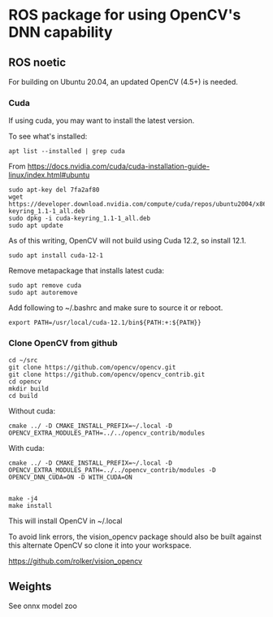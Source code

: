 # ROS package for using OpenCV's DNN capability

## ROS noetic

For building on Ubuntu 20.04, an updated OpenCV (4.5+) is needed.

### Cuda

If using cuda, you may want to install the latest version.

To see what's installed:

    apt list --installed | grep cuda

From https://docs.nvidia.com/cuda/cuda-installation-guide-linux/index.html#ubuntu

    sudo apt-key del 7fa2af80
    wget https://developer.download.nvidia.com/compute/cuda/repos/ubuntu2004/x86_64/cuda-keyring_1.1-1_all.deb
    sudo dpkg -i cuda-keyring_1.1-1_all.deb
    sudo apt update

As of this writing, OpenCV will not build using Cuda 12.2, so install 12.1.

    sudo apt install cuda-12-1

Remove metapackage that installs latest cuda:

    sudo apt remove cuda
    sudo apt autoremove

Add following to ~/.bashrc and make sure to source it or reboot.

    export PATH=/usr/local/cuda-12.1/bin${PATH:+:${PATH}}

### Clone OpenCV from github

    cd ~/src
    git clone https://github.com/opencv/opencv.git
    git clone https://github.com/opencv/opencv_contrib.git
    cd opencv
    mkdir build
    cd build

Without cuda:

    cmake ../ -D CMAKE_INSTALL_PREFIX=~/.local -D OPENCV_EXTRA_MODULES_PATH=../../opencv_contrib/modules

With cuda:

    cmake ../ -D CMAKE_INSTALL_PREFIX=~/.local -D OPENCV_EXTRA_MODULES_PATH=../../opencv_contrib/modules -D OPENCV_DNN_CUDA=ON -D WITH_CUDA=ON


    make -j4
    make install

This will install OpenCV in ~/.local

To avoid link errors, the vision_opencv package should also be built against this alternate OpenCV so clone it into your workspace.

https://github.com/rolker/vision_opencv

## Weights

See onnx model zoo